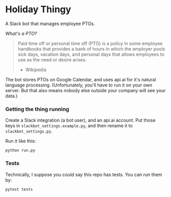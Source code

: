 # Holiday Thingy
A Slack bot that manages employee PTOs.

_What's a PTO?_
> Paid time off or personal time off (PTO) is a policy in some employee handbooks that provides a bank of hours in which the employer pools sick days, vacation days, and personal days that allows employees to use as the need or desire arises.
> - Wikipedia

The bot stores PTOs on Google Calendar, and uses api.ai for it's natural language processing. (Unfortunately, you'll have to run it on your own server. But that also means nobody else outside your company will see your data.)

### Getting the thing running
Create a Slack integration (a bot user), and an api.ai account. Put those keys in `slackbot_settings.example.py`, and then rename it to `slackbot_settings.py`.

Run it like this:
```
python run.py
```

### Tests
Technically, I suppose you could say this repo has tests. You can run them by:

```
pytest tests
```
